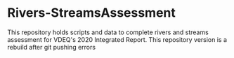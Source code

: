 # Rivers-StreamsAssessment
This repository holds scripts and data to complete rivers and streams assessment for VDEQ's 2020 Integrated Report.  This repository version is a rebuild after git pushing errors

